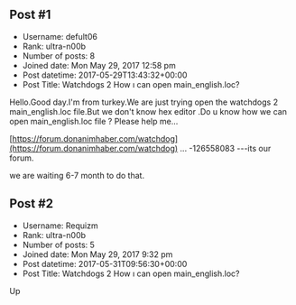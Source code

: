 ## Post #1
- Username: defult06
- Rank: ultra-n00b
- Number of posts: 8
- Joined date: Mon May 29, 2017 12:58 pm
- Post datetime: 2017-05-29T13:43:32+00:00
- Post Title: Watchdogs 2 How ı can open main_english.loc?

Hello.Good day.I'm from turkey.We are just trying open the watchdogs 2 main_english.loc file.But we don't know hex editor .Do u know how we can open main_english.loc file ? Please help me...

[https://forum.donanimhaber.com/watchdog](https://forum.donanimhaber.com/watchdog) ... -126558083 ---its our forum.

we are waiting 6-7 month to do that.
## Post #2
- Username: Requizm
- Rank: ultra-n00b
- Number of posts: 5
- Joined date: Mon May 29, 2017 9:32 pm
- Post datetime: 2017-05-31T09:56:30+00:00
- Post Title: Watchdogs 2 How ı can open main_english.loc?

Up
